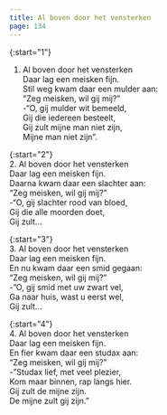 ```yaml
---
title: Al boven door het vensterken
page: 134
---  
```


{:start="1"}  
1. Al boven door het vensterken  
Daar lag een meisken fijn.  
Stil weg kwam daar een mulder aan:  
“Zeg meisken, wil gij mij?”  
-“O, gij mulder wit bemeeld,  
Gij die iedereen besteelt,  
Gij zult mijne man niet zijn,  
Mijne man niet zijn”.  


{:start="2"}  
2. Al boven door het vensterken  
Daar lag een meisken fijn.  
Daarna kwam daar een slachter aan:  
“Zeg meisken, wil gij mij?”  
-“O, gij slachter rood van bloed,  
Gij die alle moorden doet,  
Gij zult...  


{:start="3"}  
3. Al boven door het vensterken  
Daar lag een meisken fijn.  
En nu kwam daar een smid gegaan:  
“Zeg meisken, wil gij mij?”  
-”O, gij smid met uw zwart vel,  
Ga naar huis, wast u eerst wel,  
Gij zult...  


{:start="4"}  
4. Al boven door het vensterken  
Daar lag een meisken fijn.  
En fier kwam daar een studax aan:  
“Zeg meisken, wil gij mij?”  
-”Studax lief, met veel plezier,  
Kom maar binnen, rap langs hier.  
Gij zult de mijne zijn.  
De mijne zult gij zijn.”  